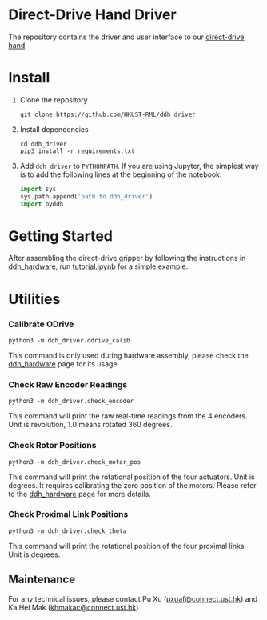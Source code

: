 # Direct-Drive Hand Driver

The repository contains the driver and user interface to our [direct-drive hand](https://github.com/HKUST-RML/ddh_hardware).



# Install

1. Clone the repository

   ```shell
   git clone https://github.com/HKUST-RML/ddh_driver
   ```

2. Install dependencies

   ```shell
   cd ddh_driver
   pip3 install -r requirements.txt
   ```

3. Add `ddh_driver` to `PYTHONPATH`. If you are using Jupyter, the simplest way is to add the following lines at the beginning of the notebook.

   ```python
   import sys
   sys.path.append('path to ddh_driver')
   import pyddh
   ```



# Getting Started

After assembling the direct-drive gripper by following the instructions in [ddh_hardware](https://github.com/HKUST-RML/ddh_hardware), run [tutorial.ipynb](https://github.com/HKUST-RML/pyddh/blob/master/examples/tutorial.ipynb) for a simple example.



# Utilities



### Calibrate ODrive

```shell
python3 -m ddh_driver.odrive_calib
```

This command is only used during hardware assembly, please check the [ddh_hardware](https://github.com/HKUST-RML/ddh_hardware) page for its usage.



### Check Raw Encoder Readings

```shell
python3 -m ddh_driver.check_encoder
```

This command will print the raw real-time readings from the 4 encoders. Unit is revolution, 1.0 means rotated 360 degrees.



### Check Rotor Positions

```shell
python3 -m ddh_driver.check_motor_pos
```

This command will print the rotational position of the four actuators. Unit is degrees. It requires calibrating the zero position of the motors. Please refer to the  [ddh_hardware](https://github.com/HKUST-RML/ddh_hardware) page for more details.



### Check Proximal Link Positions

```shell
python3 -m ddh_driver.check_theta
```

This command will print the rotational position of the four proximal links. Unit is degrees.



## Maintenance
For any technical issues, please contact Pu Xu (pxuaf@connect.ust.hk) and Ka Hei Mak (khmakac@connect.ust.hk)
